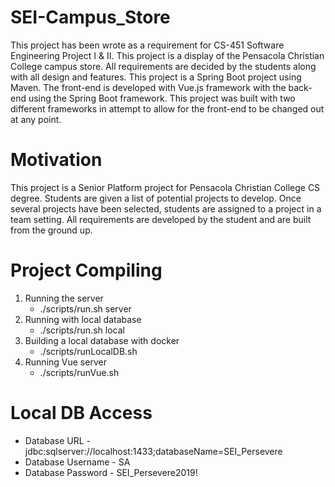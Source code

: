 # SEI-Campus_Store

This project has been wrote as a requirement for CS-451 Software Engineering Project I & II.  This project is a display of the Pensacola Christian College campus store.  All requirements are decided by the students along with all design and features. This project is a Spring Boot project using Maven.  The front-end is developed with Vue.js framework with the back-end using the Spring Boot framework.  This project was built with two different frameworks in attempt to allow for the front-end to be changed out at any point.

# Motivation

This project is a Senior Platform project for Pensacola Christian College CS degree.  Students are given a list of potential projects to develop.  Once several projects have been selected, students are assigned to a project in a team setting.  All requirements are developed by the student and are built from the ground up.

# Project Compiling
1.  Running the server
    *  ./scripts/run.sh server
2.  Running with local database
    *  ./scripts/run.sh local
3.  Building a local database with docker
    *  ./scripts/runLocalDB.sh
4.  Running Vue server
    *  ./scripts/runVue.sh

# Local DB Access
*  Database URL      - jdbc:sqlserver://localhost:1433;databaseName=SEI_Persevere
*  Database Username - SA
*  Database Password - SEI_Persevere2019!